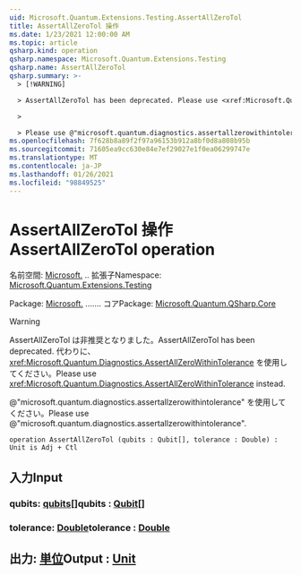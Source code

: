 ```yaml
---
uid: Microsoft.Quantum.Extensions.Testing.AssertAllZeroTol
title: AssertAllZeroTol 操作
ms.date: 1/23/2021 12:00:00 AM
ms.topic: article
qsharp.kind: operation
qsharp.namespace: Microsoft.Quantum.Extensions.Testing
qsharp.name: AssertAllZeroTol
qsharp.summary: >-
  > [!WARNING]

  > AssertAllZeroTol has been deprecated. Please use <xref:Microsoft.Quantum.Diagnostics.AssertAllZeroWithinTolerance> instead.

  >

  > Please use @"microsoft.quantum.diagnostics.assertallzerowithintolerance".
ms.openlocfilehash: 7f628b8a89f2f97a96153b912a8bf0d8a808b95b
ms.sourcegitcommit: 71605ea9cc630e84e7ef29027e1f0ea06299747e
ms.translationtype: MT
ms.contentlocale: ja-JP
ms.lasthandoff: 01/26/2021
ms.locfileid: "98849525"
---
```

# <a name="assertallzerotol-operation"></a><span data-ttu-id="dfaeb-102">AssertAllZeroTol 操作</span><span class="sxs-lookup"><span data-stu-id="dfaeb-102">AssertAllZeroTol operation</span></span>

<span data-ttu-id="dfaeb-103">名前空間: [Microsoft.](xref:Microsoft.Quantum.Extensions.Testing) .. 拡張子</span><span class="sxs-lookup"><span data-stu-id="dfaeb-103">Namespace: [Microsoft.Quantum.Extensions.Testing](xref:Microsoft.Quantum.Extensions.Testing)</span></span>

<span data-ttu-id="dfaeb-104">Package: [Microsoft.](https://nuget.org/packages/Microsoft.Quantum.QSharp.Core) ....... コア</span><span class="sxs-lookup"><span data-stu-id="dfaeb-104">Package: [Microsoft.Quantum.QSharp.Core](https://nuget.org/packages/Microsoft.Quantum.QSharp.Core)</span></span>


> [!WARNING]
> <span data-ttu-id="dfaeb-105">AssertAllZeroTol は非推奨となりました。</span><span class="sxs-lookup"><span data-stu-id="dfaeb-105">AssertAllZeroTol has been deprecated.</span></span> <span data-ttu-id="dfaeb-106">代わりに、<xref:Microsoft.Quantum.Diagnostics.AssertAllZeroWithinTolerance> を使用してください。</span><span class="sxs-lookup"><span data-stu-id="dfaeb-106">Please use <xref:Microsoft.Quantum.Diagnostics.AssertAllZeroWithinTolerance> instead.</span></span>
>
> <span data-ttu-id="dfaeb-107">@"microsoft.quantum.diagnostics.assertallzerowithintolerance" を使用してください。</span><span class="sxs-lookup"><span data-stu-id="dfaeb-107">Please use @"microsoft.quantum.diagnostics.assertallzerowithintolerance".</span></span>



```qsharp
operation AssertAllZeroTol (qubits : Qubit[], tolerance : Double) : Unit is Adj + Ctl
```


## <a name="input"></a><span data-ttu-id="dfaeb-108">入力</span><span class="sxs-lookup"><span data-stu-id="dfaeb-108">Input</span></span>

### <a name="qubits--qubit"></a><span data-ttu-id="dfaeb-109">qubits: [qubits](xref:microsoft.quantum.lang-ref.qubit)[]</span><span class="sxs-lookup"><span data-stu-id="dfaeb-109">qubits : [Qubit](xref:microsoft.quantum.lang-ref.qubit)[]</span></span>




### <a name="tolerance--double"></a><span data-ttu-id="dfaeb-110">tolerance: [Double](xref:microsoft.quantum.lang-ref.double)</span><span class="sxs-lookup"><span data-stu-id="dfaeb-110">tolerance : [Double](xref:microsoft.quantum.lang-ref.double)</span></span>





## <a name="output--unit"></a><span data-ttu-id="dfaeb-111">出力: [単位](xref:microsoft.quantum.lang-ref.unit)</span><span class="sxs-lookup"><span data-stu-id="dfaeb-111">Output : [Unit](xref:microsoft.quantum.lang-ref.unit)</span></span>

